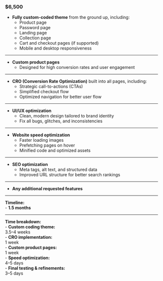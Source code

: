 ### $6,500

- **Fully custom-coded theme** from the ground up, including:  
    - Product page  
    - Password page  
    - Landing page  
    - Collection page  
    - Cart and checkout pages (if supported)  
    - Mobile and desktop responsiveness  
---  
- **Custom product pages**  
    - Designed for high conversion rates and user engagement  
---  
- **CRO (Conversion Rate Optimization)** built into all pages, including:  
    - Strategic call-to-actions (CTAs)  
    - Simplified checkout flow  
    - Optimized navigation for better user flow  
---  
- **UI/UX optimization**  
    - Clean, modern design tailored to brand identity  
    - Fix all bugs, glitches, and inconsistencies  
---  
- **Website speed optimization**  
    - Faster loading images  
    - Prefetching pages on hover  
    - Minified code and optimized assets  
---  
- **SEO optimization**  
    - Meta tags, alt text, and structured data  
    - Improved URL structure for better search rankings  
---  
- **Any additional requested features**   

---

**Timeline:**  
    - **1.5 months**  

---

**Time breakdown:**  
    - **Custom coding theme:**  
        3.5–4 weeks  
    - **CRO implementation:**  
        1 week  
    - **Custom product pages:**  
        1 week  
    - **Speed optimization:**  
        4–5 days  
    - **Final testing & refinements:**  
        3–5 days  
